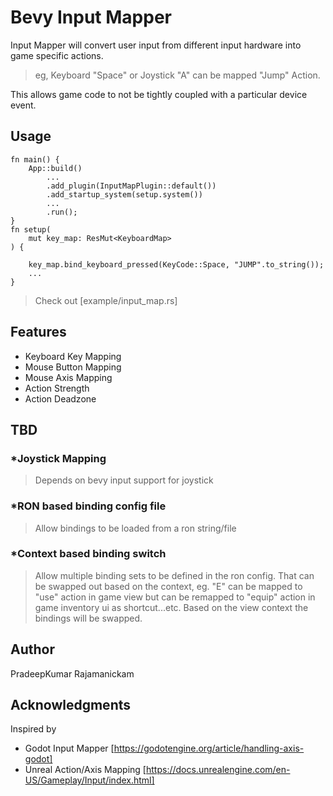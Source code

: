 # Bevy Input Mapper
Input Mapper will convert user input from different input hardware into game specific actions.

>eg,
Keyboard "Space" or Joystick "A" can be mapped "Jump" Action.

This allows game code to not be tightly coupled with a particular device event.

## Usage
```
fn main() {
    App::build()
        ...
        .add_plugin(InputMapPlugin::default())
        .add_startup_system(setup.system())
        ...
        .run();
}
fn setup(
    mut key_map: ResMut<KeyboardMap>
) {

    key_map.bind_keyboard_pressed(KeyCode::Space, "JUMP".to_string());
    ...
}

```

> Check out [example/input_map.rs]

## Features
- Keyboard Key Mapping
- Mouse Button Mapping
- Mouse Axis Mapping
- Action Strength
- Action Deadzone

## TBD
### *Joystick Mapping
> Depends on bevy input support for joystick
### *RON based binding config file
>Allow bindings to be loaded from a ron string/file
### *Context based binding switch
>Allow multiple binding sets to be defined in the ron config. That can be swapped out based on the context, eg.
"E" can be mapped to "use" action in game view but
can be remapped to "equip" action in game inventory ui as shortcut...etc. Based on the view context the bindings will be swapped.

## Author
PradeepKumar Rajamanickam

## Acknowledgments
Inspired by 
- Godot Input Mapper
[https://godotengine.org/article/handling-axis-godot]
- Unreal Action/Axis Mapping
  [https://docs.unrealengine.com/en-US/Gameplay/Input/index.html]
